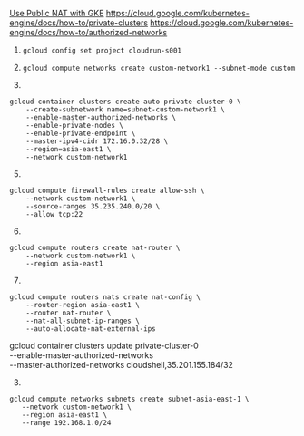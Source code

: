 [Use Public NAT with GKE](https://cloud.google.com/nat/docs/gke-example)
https://cloud.google.com/kubernetes-engine/docs/how-to/private-clusters
https://cloud.google.com/kubernetes-engine/docs/how-to/authorized-networks

1. `gcloud config set project cloudrun-s001`

2. `gcloud compute networks create custom-network1 --subnet-mode custom`

3. 
```
gcloud container clusters create-auto private-cluster-0 \
    --create-subnetwork name=subnet-custom-network1 \
    --enable-master-authorized-networks \
    --enable-private-nodes \
    --enable-private-endpoint \
    --master-ipv4-cidr 172.16.0.32/28 \
    --region=asia-east1 \
    --network custom-network1
```

5.
```
gcloud compute firewall-rules create allow-ssh \
    --network custom-network1 \
    --source-ranges 35.235.240.0/20 \
    --allow tcp:22
```

6.
```
gcloud compute routers create nat-router \
    --network custom-network1 \
    --region asia-east1
```

7.
```
gcloud compute routers nats create nat-config \
    --router-region asia-east1 \
    --router nat-router \
    --nat-all-subnet-ip-ranges \
    --auto-allocate-nat-external-ips
```

gcloud container clusters update private-cluster-0 \
    --enable-master-authorized-networks \
    --master-authorized-networks cloudshell,35.201.155.184/32




3. 
```
gcloud compute networks subnets create subnet-asia-east-1 \
   --network custom-network1 \
   --region asia-east1 \
   --range 192.168.1.0/24
```